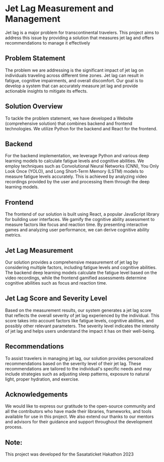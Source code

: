 # Jet Lag Measurement and Management
Jet lag is a major problem for transcontinental travelers. This project aims to address this issue by providing a solution that measures jet lag and offers recommendations to manage it effectively
## Problem Statement
The problem we are addressing is the significant impact of jet lag on individuals traveling across different time zones. Jet lag can result in fatigue, cognitive impairments, and overall discomfort. Our goal is to develop a system that can accurately measure jet lag and provide actionable insights to mitigate its effects.
## Solution Overview
To tackle the problem statement, we have developed a Website (comprehensive solution) that combines backend and frontend technologies. We utilize Python for the backend and React for the frontend.
## Backend
For the backend implementation, we leverage Python and various deep learning models to calculate fatigue levels and cognitive abilities. We employ techniques such as Convolutional Neural Networks (CNN), You Only Look Once (YOLO), and Long Short-Term Memory (LSTM) models to measure fatigue levels accurately. This is achieved by analyzing video recordings provided by the user and processing them through the deep learning models.
## Frontend
The frontend of our solution is built using React, a popular JavaScript library for building user interfaces. We gamify the cognitive ability assessment to measure factors like focus and reaction time. By presenting interactive games and analyzing user performance, we can derive cognitive ability metrics.
## Jet Lag Measurement
Our solution provides a comprehensive measurement of jet lag by considering multiple factors, including fatigue levels and cognitive abilities. The backend deep learning models calculate the fatigue level based on the video recordings, while the frontend gamified assessments determine cognitive abilities such as focus and reaction time.
## Jet Lag Score and Severity Level
Based on the measurement results, our system generates a jet lag score that reflects the overall severity of jet lag experienced by the individual. This score takes into account factors like fatigue levels, cognitive abilities, and possibly other relevant parameters. The severity level indicates the intensity of jet lag and helps users understand the impact it has on their well-being.
## Recommendations
To assist travelers in managing jet lag, our solution provides personalized recommendations based on the severity level of their jet lag. These recommendations are tailored to the individual's specific needs and may include strategies such as adjusting sleep patterns, exposure to natural light, proper hydration, and exercise.
## Acknowledgements
We would like to express our gratitude to the open-source community and all the contributors who have made their libraries, frameworks, and tools available for use in this project. We also extend our thanks to our mentors and advisors for their guidance and support throughout the development process.

## Note:
This project was developed for the Sasataticket Hakathon 2023
